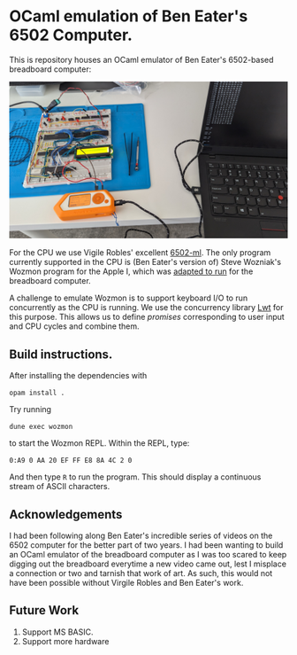 # OCaml emulation of Ben Eater's 6502 Computer.

This is repository houses an OCaml emulator of Ben Eater's 6502-based breadboard computer:
 
![Also pictured, a Flipper zero.](https://github.com/kodyvajjha/beneater-6502/blob/master/PXL_20230801_224701368.jpg?raw=true)

For the CPU we use Vigile Robles' excellent [6502-ml](https://github.com/Firobe/6502-ml). 
The only program currently supported in the CPU is (Ben Eater's version of) Steve Wozniak's Wozmon program for the Apple I, which was [adapted to run](https://www.youtube.com/watch?v=HlLCtjJzHVI) for the breadboard computer.  

A challenge to emulate Wozmon is to support keyboard I/O to run concurrently as the CPU is running. We use the concurrency library [Lwt](https://github.com/ocsigen/lwt) for this purpose. This allows us to define *promises* corresponding to user input and CPU cycles and combine them.


## Build instructions.
After installing the dependencies with
```
opam install .
```
Try running 
```
dune exec wozmon 
```
to start the Wozmon REPL. Within the REPL, type: 
```
0:A9 0 AA 20 EF FF E8 8A 4C 2 0 
```
And then type `R` to run the program. This should display a continuous stream of ASCII characters. 

## Acknowledgements

I had been following along Ben Eater's incredible series of videos on the 6502 computer for the better part of two years. I had been wanting to build an OCaml emulator of the breadboard computer as I was too scared to keep digging out the breadboard everytime a new video came out, lest I misplace a connection or two and tarnish that work of art. As such, this would not have been possible without Virgile Robles and Ben Eater's work. 

## Future Work 

1. Support MS BASIC.
2. Support more hardware